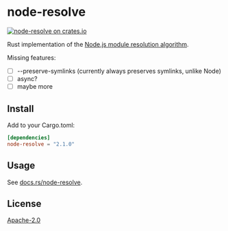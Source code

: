 # node-resolve

[![node-resolve on crates.io](https://img.shields.io/crates/v/node-resolve.svg)](https://crates.io/crates/node-resolve)

Rust implementation of the [Node.js module resolution algorithm](https://nodejs.org/api/modules.html#modules_all_together).

Missing features:

 - [ ] --preserve-symlinks (currently always preserves symlinks, unlike Node)
 - [ ] async?
 - [ ] maybe more

## Install

Add to your Cargo.toml:

```toml
[dependencies]
node-resolve = "2.1.0"
```

## Usage

See [docs.rs/node-resolve](https://docs.rs/node-resolve).

## License

[Apache-2.0](./LICENSE.md)
